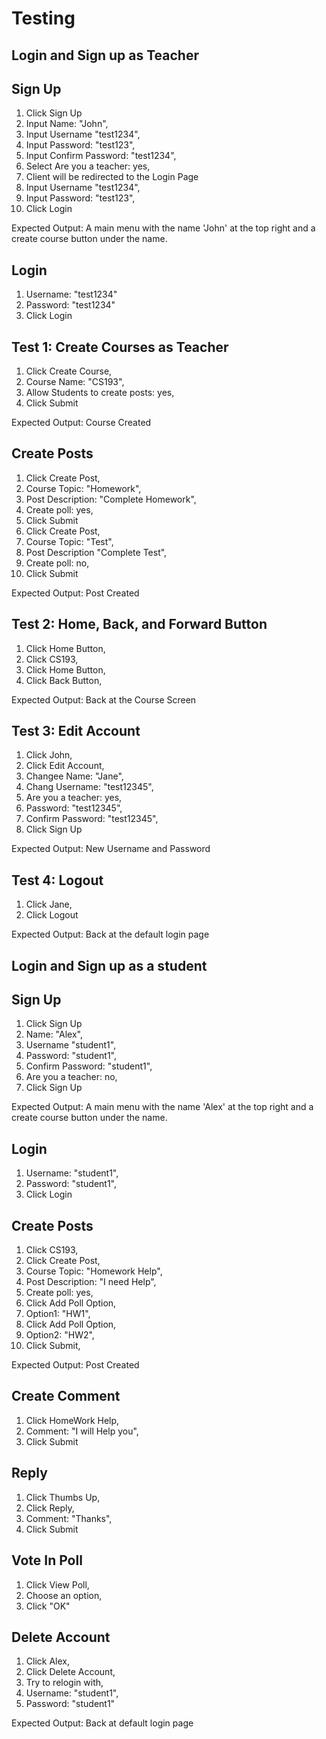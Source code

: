 # Testing

## Login and Sign up as Teacher

## Sign Up
 1. Click Sign Up
 2. Input Name: "John",
 3. Input Username "test1234",
 4. Input Password: "test123",
 5. Input Confirm Password: "test1234",
 6. Select Are you a teacher: yes,
 7. Client will be redirected to the Login Page
 8. Input Username "test1234",
 9. Input Password: "test123",
 10. Click Login

Expected Output: A main menu with the name 'John' at the top right and a create course button under the name.

## Login
 1. Username: "test1234"
 2. Password: "test1234"
 3. Click Login

## Test 1: Create Courses as Teacher
 1. Click Create Course,
 2. Course Name: "CS193",
 3. Allow Students to create posts: yes,
 4. Click Submit

Expected Output: Course Created

## Create Posts
 1. Click Create Post,
 2. Course Topic: "Homework",
 3. Post Description: "Complete Homework",
 4. Create poll: yes,
 5. Click Submit
 6. Click Create Post,
 7. Course Topic: "Test",
 8. Post Description "Complete Test",
 9. Create poll: no,
 10. Click Submit

Expected Output: Post Created

## Test 2: Home, Back, and Forward Button
1. Click Home Button,
2. Click CS193,
3. Click Home Button,
4. Click Back Button,

Expected Output: Back at the Course Screen

## Test 3: Edit Account
 1. Click John,
 2. Click Edit Account,
 3. Changee Name: "Jane",
 4. Chang Username: "test12345",
 5. Are you a teacher: yes,
 6. Password: "test12345",
 7. Confirm Password: "test12345",
 8. Click Sign Up

Expected Output: New Username and Password

## Test 4: Logout
 1. Click Jane,
 2. Click Logout

Expected Output: Back at the default login page

## Login and Sign up as a student

## Sign Up
 1. Click Sign Up
 2. Name: "Alex",
 3. Username "student1",
 4. Password: "student1",
 5. Confirm Password: "student1",
 6. Are you a teacher: no,
 7. Click Sign Up

Expected Output: A main menu with the name 'Alex' at the top right and a create course button under the name.

## Login
 1. Username: "student1",
 2. Password: "student1",
 3. Click Login

## Create Posts
 1. Click CS193,
 2. Click Create Post,
 3. Course Topic: "Homework Help",
 4. Post Description: "I need Help",
 5. Create poll: yes,
 6. Click Add Poll Option,
 7. Option1: "HW1",
 8. Click Add Poll Option,
 9. Option2: "HW2",
 10. Click Submit,

Expected Output: Post Created

## Create Comment
 1. Click HomeWork Help,
 2. Comment: "I will Help you",
 3. Click Submit

## Reply
 1. Click Thumbs Up,
 2. Click Reply,
 3. Comment: "Thanks",
 4. Click Submit

## Vote In Poll
 1. Click View Poll, 
 2. Choose an option,
 3. Click "OK"

## Delete Account
 1. Click Alex,
 2. Click Delete Account,
 3. Try to relogin with,
 4. Username: "student1",
 5. Password: "student1"

Expected Output: Back at default login page



